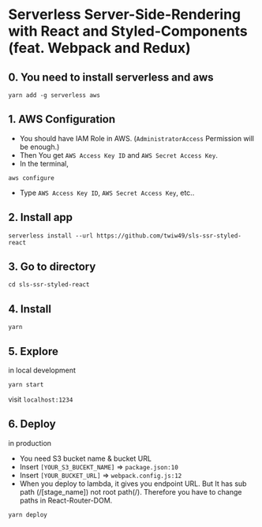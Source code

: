 # Serverless Server-Side-Rendering with React and Styled-Components (feat. Webpack and Redux)

## 0. You need to install serverless and aws
```
yarn add -g serverless aws
```

## 1. AWS Configuration
* You should have IAM Role in AWS. (`AdministratorAccess` Permission will be enough.)
* Then You get `AWS Access Key ID` and `AWS Secret Access Key`.
* In the terminal,
```
aws configure
```
* Type `AWS Access Key ID`, `AWS Secret Access Key`, etc..


## 2. Install app
```
serverless install --url https://github.com/twiw49/sls-ssr-styled-react
```


## 3. Go to directory
```
cd sls-ssr-styled-react
```


## 4. Install
```
yarn
```


## 5. Explore
in local development
```
yarn start
```
visit `localhost:1234`


## 6. Deploy
in production
* You need S3 bucket name & bucket URL
* Insert `[YOUR_S3_BUCEKT_NAME]` => `package.json:10`
* Insert `[YOUR_BUCKET_URL]` => `webpack.config.js:12`
* When you deploy to lambda, it gives you endpoint URL. But It has sub path (/[stage_name]) not root path(/). Therefore you have to change paths in React-Router-DOM.
```
yarn deploy
```
